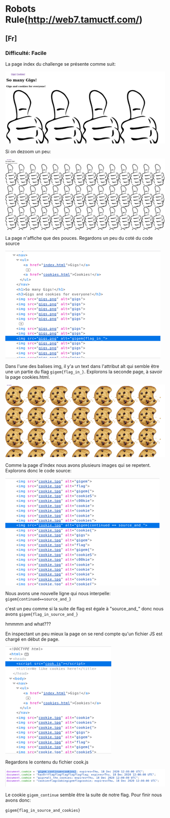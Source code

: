 # Robots Rule(<http://web7.tamuctf.com/>)

## [**Fr**]

### Difficulté: Facile

La page index du challenge se présente comme suit:

![index](index.png)

Si on dezoom un peu:

![index 2](index2.png)

La page n'affiche que des pouces. Regardons un peu du coté du code source

![index 2](source.png)

Dans l'une des balises img, il y'a un text dans l'attribut alt qui semble être une un partie du flag `gigem{flag_in_}`. Explorons la seconde page, à savoir la page cookies.html.

![Cookie](page_cookie.png)

Comme la page d'index nous avons plusieurs images qui se repetent. Explorons donc le code source:

![Cookie](page_cookie_source.png)

Nous avons une nouvelle ligne qui nous interpelle: `gigem{continued==source_and_}`

c'est un peu comme si la suite de flag est égale à "source_and_"
donc nous avons `gigem{flag_in_source_and_}`

hmmmm and what???

En inspectant un peu mieux la page on se rend compte qu'un fichier JS est chargé en début de page.

![Cookie](page_cookie_source2.png)

Regardons le contenu du fichier cook.js

![Cookie](cook_js_source.png)

Le cookie `gigem_continue` semble être la suite de notre flag. Pour finir nous avons donc:

`gigem{flag_in_source_and_cookies}`